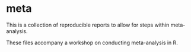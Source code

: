# meta

This is a collection of reproducible reports to allow for steps within meta-analysis.

These files accompany a workshop on conducting meta-analysis in R.
